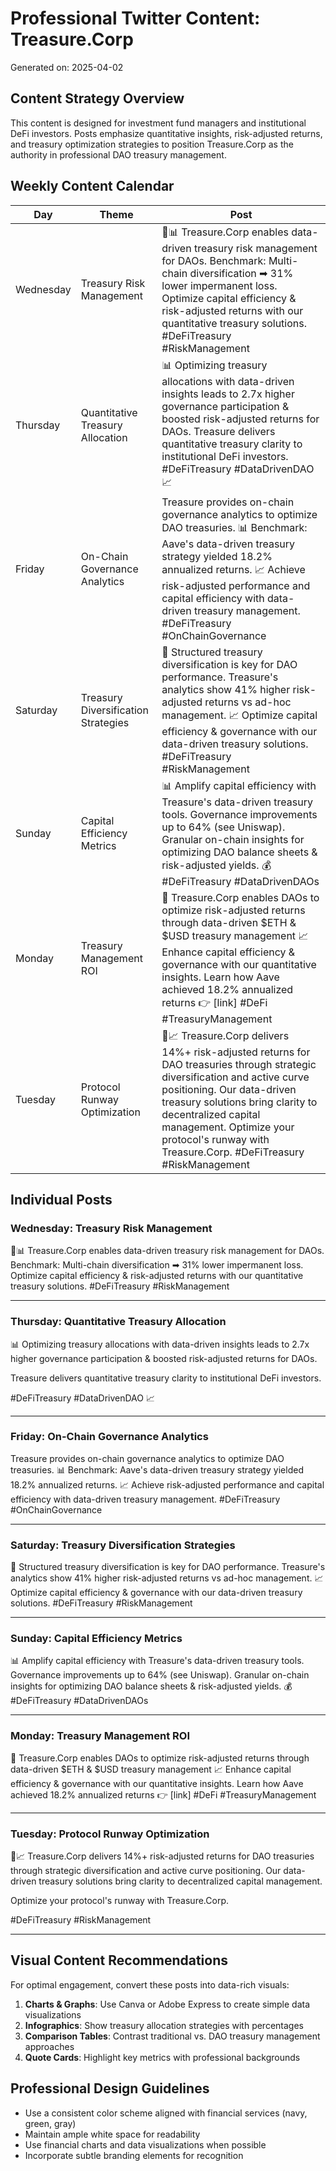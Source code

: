 # Professional Twitter Content: Treasure.Corp

Generated on: 2025-04-02

## Content Strategy Overview

This content is designed for investment fund managers and institutional DeFi investors. Posts emphasize quantitative insights, risk-adjusted returns, and treasury optimization strategies to position Treasure.Corp as the authority in professional DAO treasury management.

## Weekly Content Calendar

| Day | Theme | Post |
|-----|-------|------|
| Wednesday | Treasury Risk Management | 🏦📊 Treasure.Corp enables data-driven treasury risk management for DAOs. Benchmark: Multi-chain diversification ➡ 31% lower impermanent loss. Optimize capital efficiency & risk-adjusted returns with our quantitative treasury solutions. #DeFiTreasury #RiskManagement |
| Thursday | Quantitative Treasury Allocation | 📊 Optimizing treasury allocations with data-driven insights leads to 2.7x higher governance participation & boosted risk-adjusted returns for DAOs.  Treasure delivers quantitative treasury clarity to institutional DeFi investors.  #DeFiTreasury #DataDrivenDAO 📈 |
| Friday | On-Chain Governance Analytics | Treasure provides on-chain governance analytics to optimize DAO treasuries. 📊 Benchmark: Aave's data-driven treasury strategy yielded 18.2% annualized returns. 📈 Achieve risk-adjusted performance and capital efficiency with data-driven treasury management. #DeFiTreasury #OnChainGovernance |
| Saturday | Treasury Diversification Strategies | 🏦 Structured treasury diversification is key for DAO performance. Treasure's analytics show 41% higher risk-adjusted returns vs ad-hoc management. 📈 Optimize capital efficiency & governance with our data-driven treasury solutions. #DeFiTreasury #RiskManagement |
| Sunday | Capital Efficiency Metrics | 📊 Amplify capital efficiency with Treasure's data-driven treasury tools. Governance improvements up to 64% (see Uniswap). Granular on-chain insights for optimizing DAO balance sheets & risk-adjusted yields. 💰 #DeFiTreasury #DataDrivenDAOs |
| Monday | Treasury Management ROI | 🏦 Treasure.Corp enables DAOs to optimize risk-adjusted returns through data-driven $ETH & $USD treasury management 📈 Enhance capital efficiency & governance with our quantitative insights. Learn how Aave achieved 18.2% annualized returns 👉 [link] #DeFi #TreasuryManagement |
| Tuesday | Protocol Runway Optimization | 🏦📈 Treasure.Corp delivers 14%+ risk-adjusted returns for DAO treasuries through strategic diversification and active curve positioning. Our data-driven treasury solutions bring clarity to decentralized capital management.  Optimize your protocol's runway with Treasure.Corp.   #DeFiTreasury #RiskManagement |

## Individual Posts

### Wednesday: Treasury Risk Management

🏦📊 Treasure.Corp enables data-driven treasury risk management for DAOs. Benchmark: Multi-chain diversification ➡ 31% lower impermanent loss. Optimize capital efficiency & risk-adjusted returns with our quantitative treasury solutions. #DeFiTreasury #RiskManagement

--------------------------------------------------------------------------------

### Thursday: Quantitative Treasury Allocation

📊 Optimizing treasury allocations with data-driven insights leads to 2.7x higher governance participation & boosted risk-adjusted returns for DAOs.

Treasure delivers quantitative treasury clarity to institutional DeFi investors.

#DeFiTreasury #DataDrivenDAO 📈

--------------------------------------------------------------------------------

### Friday: On-Chain Governance Analytics

Treasure provides on-chain governance analytics to optimize DAO treasuries. 📊 Benchmark: Aave's data-driven treasury strategy yielded 18.2% annualized returns. 📈 Achieve risk-adjusted performance and capital efficiency with data-driven treasury management. #DeFiTreasury #OnChainGovernance

--------------------------------------------------------------------------------

### Saturday: Treasury Diversification Strategies

🏦 Structured treasury diversification is key for DAO performance. Treasure's analytics show 41% higher risk-adjusted returns vs ad-hoc management. 📈 Optimize capital efficiency & governance with our data-driven treasury solutions. #DeFiTreasury #RiskManagement

--------------------------------------------------------------------------------

### Sunday: Capital Efficiency Metrics

📊 Amplify capital efficiency with Treasure's data-driven treasury tools. Governance improvements up to 64% (see Uniswap). Granular on-chain insights for optimizing DAO balance sheets & risk-adjusted yields. 💰 #DeFiTreasury #DataDrivenDAOs

--------------------------------------------------------------------------------

### Monday: Treasury Management ROI

🏦 Treasure.Corp enables DAOs to optimize risk-adjusted returns through data-driven $ETH & $USD treasury management 📈 Enhance capital efficiency & governance with our quantitative insights. Learn how Aave achieved 18.2% annualized returns 👉 [link] #DeFi #TreasuryManagement

--------------------------------------------------------------------------------

### Tuesday: Protocol Runway Optimization

🏦📈 Treasure.Corp delivers 14%+ risk-adjusted returns for DAO treasuries through strategic diversification and active curve positioning. Our data-driven treasury solutions bring clarity to decentralized capital management.

Optimize your protocol's runway with Treasure.Corp. 

#DeFiTreasury #RiskManagement

--------------------------------------------------------------------------------

## Visual Content Recommendations

For optimal engagement, convert these posts into data-rich visuals:

1. **Charts & Graphs**: Use Canva or Adobe Express to create simple data visualizations
2. **Infographics**: Show treasury allocation strategies with percentages
3. **Comparison Tables**: Contrast traditional vs. DAO treasury management approaches
4. **Quote Cards**: Highlight key metrics with professional backgrounds

## Professional Design Guidelines

* Use a consistent color scheme aligned with financial services (navy, green, gray)
* Maintain ample white space for readability
* Use financial charts and data visualizations when possible
* Incorporate subtle branding elements for recognition
